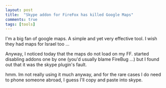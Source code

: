 ```yaml
---
layout: post
title:  "Skype addon for FireFox has killed Google Maps"
comments: true
tags: [tools]
---
```



I'm a big fan of google maps. A simple and yet very effective tool. I wish they had maps for Israel too ...



Anyway, I noticed today that the maps do not load on my FF. started disabling addons one by one (you'd usually blame FireBug ...) but I found out that it was the skype plugin's fault.



hmm. Im not really using it much anyway, and for the rare cases I do need to phone someone abroad, I guess I'll copy and paste into skype.

